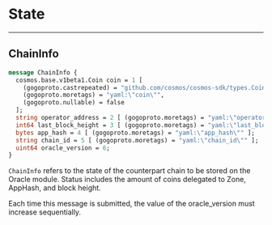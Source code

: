 # State

---

## ChainInfo
```protobuf
message ChainInfo {
  cosmos.base.v1beta1.Coin coin = 1 [
    (gogoproto.castrepeated) = "github.com/cosmos/cosmos-sdk/types.Coins",
    (gogoproto.moretags) = "yaml:\"coin\"",
    (gogoproto.nullable) = false
  ];
  string operator_address = 2 [ (gogoproto.moretags) = "yaml:\"operator_address\"" ];
  int64 last_block_height = 3 [ (gogoproto.moretags) = "yaml:\"last_block_height\"" ];
  bytes app_hash = 4 [ (gogoproto.moretags) = "yaml:\"app_hash\"" ];
  string chain_id = 5 [ (gogoproto.moretags) = "yaml:\"chain_id\"" ];
  uint64 oracle_version = 6;
}
```
`ChainInfo` refers to the state of the counterpart chain to be stored on the Oracle module.
Status includes the amount of coins delegated to Zone, AppHash, and block height.

Each time this message is submitted, the value of the oracle_version must increase sequentially.